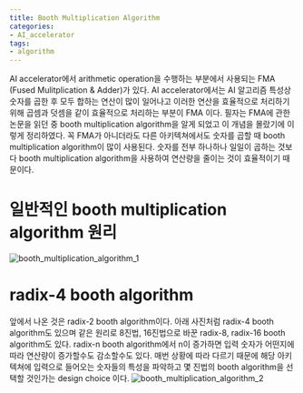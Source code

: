 ```yaml
---
title: Booth Multiplication Algorithm
categories:
- AI_accelerator
tags:
- algorithm
---
```


AI accelerator에서 arithmetic operation을 수행하는 부분에서 사용되는 FMA (Fused Mulitplication & Adder)가 있다. AI accelerator에서는 AI 알고리즘 특성상 숫자를 곱한 후 모두 합하는 연산이 많이 일어나고 이러한 연산을 효율적으로 처리하기 위해 곱셈과 덧셈을 같이 효율적으로 처리하는 부분이 FMA 이다. 필자는 FMA에 관한 논문을 읽던 중 booth multiplication algorithm을 알게 되었고 이 개념을 몰랐기에 이렇게 정리하였다. 꼭 FMA가 아니더라도 다른 아키텍쳐에서도 숫자를 곱할 때 booth multiplication algorithm이 많이 사용된다. 숫자를 전부 하나하나 일일이 곱하는 것보다 booth multiplication algorithm을 사용하여 연산량을 줄이는 것이 효율적이기 때문이다. 
# 일반적인 booth multiplication algorithm 원리
![booth_multiplication_algorithm_1](https://github.com/dhkwon03/dhkwon03.github.io/assets/83265598/e64c5197-b39e-478f-918b-8a41e17275c5)
# radix-4 booth algorithm
앞에서 나온 것은 radix-2 booth algorithm이다. 아래 사진처럼 radix-4 booth algorithm도 있으며 같은 원리로 8진법, 16진법으로 바꾼 radix-8, radix-16 booth algorithm도 있다. radix-n booth algorithm에서 n이 증가하면 입력 숫자가 어떤지에 따라 연산량이 증가할수도 감소할수도 있다. 매번 상황에 따라 다르기 때문에 해당 아키텍쳐에 입력으로 들어오는 숫자들의 특성을 파악하고 몇 진법의 booth algorithm을 선택할 것인가는 design choice 이다. 
![booth_multiplication_algorithm_2](https://github.com/dhkwon03/dhkwon03.github.io/assets/83265598/e1bce30d-9a0c-49fa-abb4-e4a4467b6dd4)
